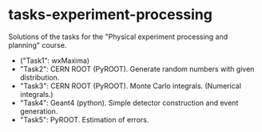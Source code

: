 # tasks-experiment-processing
Solutions of the tasks for the "Physical experiment processing and planning" course.

- ("Task1": wxMaxima)
- "Task2": CERN ROOT (PyROOT). Generate random numbers with given distribution. 
- "Task3": CERN ROOT (PyROOT). Monte Carlo integrals. (Numerical integrals.)
- "Task4": Geant4 (python). Simple detector construction and event generation. 
- "Task5": PyROOT. Estimation of errors. 
